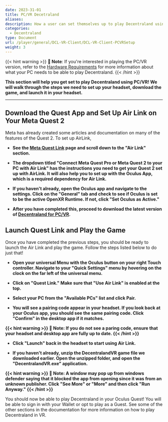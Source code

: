 ```yaml
---
date: 2023-31-01
title: PC/VR Decetraland
aliases:
description: How a user can set themselves up to play Decentraland using PC/VR.
categories:
  - Decentraland
type: Document
url: /player/general/DCL-VR-Client/DCL-VR-Client-PCVRSetup
weight: 3
---
```


{{< hint warning >}}
**📔 Note**: If you're interested in playing the PC/VR version, refer to the [Hardware Requirements](https://docs.decentraland.org/player/general/hardware-requirements/) for more information about what your PC needs to be able to play Decentraland.
{{< /hint >}}

<b>

This section will help you get set to play Decentraland using PC/VR! We will walk through the steps we need to set up your headset, download the game, and launch it in your headset.

</b>

---

## Download the Quest App and Set Up Air Link on Your Meta Quest 2

  Meta has already created some articles and documentation on many of the features of the Quest 2. To set up AirLink, 

  <b>

  - See the [Meta Quest Link](https://www.meta.com/help/quest/articles/headsets-and-accessories/oculus-link/) page and scroll down to the "Air Link" section. 

  - The dropdown titled "Connect Meta Quest Pro or Meta Quest 2 to your PC with Air Link" has the instructions you need to get your Quest 2 set up with AirLink. It will also help you to set up with the Oculus App, which is a required dependency for Air Link. 
  
  - If you haven't already, open the Oculus app and navigate to the settings. Click on the "General" tab and check to see if Oculus is set to be the active OpenXR Runtime. If not, click "Set Oculus as Active."

  - After you have completed this, proceed to download the latest version of [Decentraland for PC/VR](https://install.appcenter.ms/orgs/onginnovations/apps/decentraland-vr-pcvr/distribution_groups/public%20testers).  

  </b>

## Launch Quest Link and Play the Game
  Once you have completed the previous steps, you should be ready to launch the Air Link and play the game. Follow the steps listed below to do just that!

  <b>

  - Open your universal Menu with the Oculus button on your right Touch controller. Navigate to your "Quick Settings" menu by hovering on the clock on the far left of the universal menu.

  -  Click on "Quest Link." Make sure that "Use Air Link" is enabled at the top.

  - Select your PC from the "Available PCs" list and click Pair. 

  -  You will see a pairing code appear in your headset. If you look back at your Oculus app, you should see the same pairing code. Click "Confirm" in the desktop app if it matches. 

{{< hint warning >}}
 **📔 Note**: If you do not see a paring code, ensure that your headset and desktop app are fully up to date.
{{< /hint >}}

  - Click "Launch" back in the headset to start using Air Link.

  - If you haven't already, unzip the DecentralandVR game file we downloaded earlier. Open the unzipped folder, and open the "DecentralandVR.exe" application. 
 
{{< hint warning >}}
 **📔 Note**: A window may pop up from windows defender saying that it blocked the app from opening since it was from an unknown publisher. Click "See More" or "More" and then click "Run Anyway."
{{< /hint >}}

  </b>

You should now be able to play Decentraland in your Oculus Quest! You will be able to sign in with your Wallet or opt to play as a Guest. See some of the other sections in the documentation for more information on how to play Decentraland in VR. 




 
